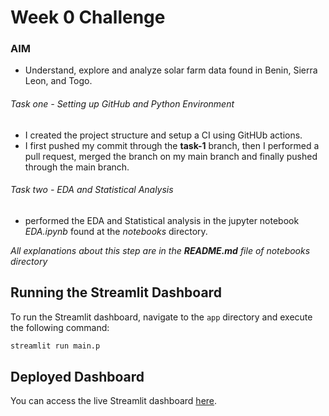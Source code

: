 # Week 0 Challenge

### AIM

- Understand, explore and analyze solar farm data found in Benin, Sierra Leon, and Togo.

###### Task one - Setting up GitHub and Python Environment

- I created the project structure and setup a CI using GitHUb actions.
- I first pushed my commit through the **task-1** branch, then I performed a pull request, merged the branch on my main branch and finally pushed through the main branch.

###### Task two - EDA and Statistical Analysis

- performed the EDA and Statistical analysis in the jupyter notebook *EDA.ipynb* found at the *notebooks* directory.

*All explanations about this step are in the ***README.md*** file of notebooks directory*


## Running the Streamlit Dashboard

To run the Streamlit dashboard, navigate to the `app` directory and execute the following command:

```bash
streamlit run main.p
```


## Deployed Dashboard

You can access the live Streamlit dashboard [here](.https://solar-farm-data-analysis-pnn3kwwuba3y5loseuqeyu.streamlit.app/).
